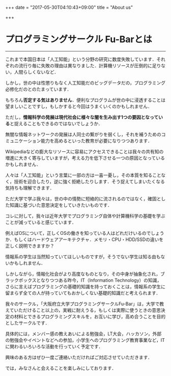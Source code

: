 +++
date = "2017-05-30T04:10:43+09:00"
title = "About us"

+++

# プログラミングサークル Fu-Barとは
<hr />

これまで本国日本は「人工知能」という分野の研究に数度失敗しています．それぞれの流行り毎に失敗の理由は異なりました．計算機リソースが圧倒的に足りない，人間らしくないなど．

しかし，世の中は性懲りもなく人工知能だのビッグデータだの，プログラミング必修化だのとのたまっています．

もちろん**否定する気はありません**．便利なプログラムが世の中に浸透することは望ましいことですし，もしかすると今回はうまくいくのかもしれません．

ただし，**情報科学の発展は現代社会に様々な闇を生み出す1つの要因となっている**と捉えることもできるのではないでしょうか．

無闇な情報ネットワークの発展は人同士の繋がりを弱くし，それを補うためのコミュニケーション能力を高めるといった教育が必要になりつつあります．

Wikipediaなどの膨大なリソースに容易にアクセスできることは我々の共有知の増進に大きく寄与していますが，考える力を低下させる一つの原因となっているかもしれません．

人々は「人工知能」という言葉に一部の方は一喜一憂し，その本質を知ることなく，技術を迎合したり，逆に強く拒絶したりします．そう捉えてしまいたくなる気持ちも理解できます．

ただ大学で学ぶ我々は，世の中の情勢に短絡的に流されるのではなく，確固とした知識に基づいた意思決定をしていきたいものです．

コレに対して，我々は近年大学でプログラミング自体や計算機科学の基礎を学ぶことが減っていると感じています．

例えばOSについて，正しくOSの働きを知っている人はどれだけいるのでしょうか．もしくはハードウェアアーキテクチャ．メモリ・CPU・HDD/SSDの違いを正しく説明できますか？

情報系の学生は当然知っていてほしいものですが，そうでない学生は知る由もないかもしれません．

しかしながら，情報化社会がより高度なものとなり，その中身が抽象化され，ブラックボックスとなりつつある昨今，IT（Information Technology）の知識，さらに言えばプログラミングの基礎的知識を持っておくことは，情報系の学生に留まらず全ての人が持っていてもおかしくない基礎的知識だと考えられます．

我々のサークル，「大阪府立大学プログラミングサークルFu-Bar」は，大学で教えていただけること以上の，実戦に耐えうる，もしくは実際に使うときの意思決定の材料とできるプログラミングスキルを，お互いに学び，高め合うことを目的としたサークルです．

具体的には，メンバー感の教えあいによる勉強会，LT大会，ハッカソン，外部の勉強会やイベントなどへの参加，小学生へのプログラミング教育事業など，ITに関わるいろいろな活動を行っていく予定です．

興味のある方はぜひ一度ご連絡いただければご対応させていただきます．

では，みなさんと会えることを楽しみにしております．
